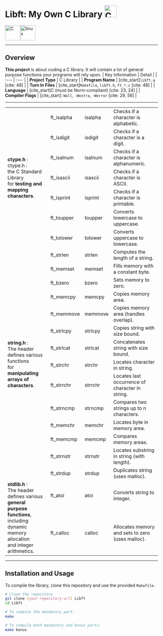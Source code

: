# Libft: My Own C Library <img src="https://raw.githubusercontent.com/Tarikul-Islam-Anik/Animated-Fluent-Emojis/master/Emojis/Objects/Card%20File%20Box.png" alt="Card File Box" width="40" height="40" />
<img width="50" src="https://raw.githubusercontent.com/marwin1991/profile-technology-icons/refs/heads/main/icons/c.png" title="C"/><img width="50" src="https://upload.wikimedia.org/wikipedia/commons/thumb/3/35/Tux.svg/1012px-Tux.svg.png" title="linux"/>

---
## Overview
**This project** is about coding a C library. It will contain a lot of general purpose functions your programs will rely upon.
| Key Information | Detail |
| :--- | :--- |
| **Project Type** | C Library |
| **Program Name** | [cite_start]`libft.a` [cite: 48] |
| **Turn In Files** | [cite_start]`Makefile`, `libft.h`, `ft_*.c` [cite: 48] |
| **Language** | [cite_start]C (must be Norm-compliant) [cite: 23, 24] |
| **Compiler Flags** | [cite_start]`-Wall`, `-Wextra`, `-Werror` [cite: 29, 56] |

---

<table>
  <tr>
    <td rowspan="7">
      <b>ctype.h</b> :
      <br>ctype.h : <br>
      the C Standard Library<br>
      for <b>testing and mapping characters</b>.
    </td>
    <td>ft_isalpha</td>
    <td>isalpha</td>
    <td>Checks if a character is alphabetic.</td>
  </tr>
  <tr>
    <td>ft_isdigit</td>
    <td>isdigit</td>
    <td>Checks if a character is a digit.</td>
    </tr>
  <tr>
    <td>ft_isalnum</td>
    <td>isalnum</td>
    <td>Checks if a character is alphanumeric.</td>
  </tr>
  <tr>
    <td>ft_isascii</td>
    <td>isascii</td>
    <td>Checks if a character is ASCII.</td>
  </tr>
  <tr>
    <td>ft_isprint</td>
    <td>isprint</td>
    <td>Checks if a character is printable.</td>
  </tr>
  <tr>
    <td>ft_toupper</td>
    <td>toupper</td>
    <td>Converts lowercase to uppercase.</td>
  </tr>
  <tr>
    <td>ft_tolower</td>
    <td>tolower</td>
    <td>Converts uppercase to lowercase.</td>
  </tr>
  <tr>
    <td rowspan="14">
      <b>string.h</b> :
      <br>The header defines various functions <br>for <b>manipulating arrays of characters</b>.
    </td>
    <td>ft_strlen</td>
    <td>strlen</td>
    <td>Computes the length of a string.</td>
  </tr>
  <tr>
    <td>ft_memset</td>
    <td>memset</td>
    <td>Fills memory with a constant byte.</td>
  </tr>
  <tr>
    <td>ft_bzero</td>
    <td>bzero</td>
    <td>Sets memory to zero.</td>
  </tr>
  <tr>
    <td>ft_memcpy</td>
    <td>memcpy</td>
    <td>Copies memory area.</td>
  </tr>
  <tr>
    <td>ft_memmove</td>
    <td>memmove</td>
    <td>Copies memory area (handles overlap).</td>
  </tr>
  <tr>
    <td>ft_strlcpy</td>
    <td>strlcpy</td>
    <td>Copies string with size bound.</td>
  </tr>
  <tr>
    <td>ft_strlcat</td>
    <td>strlcat</td>
    <td>Concatenates string with size bound.</td>
  </tr>
  <tr>
    <td>ft_strchr</td>
    <td>strchr</td>
    <td>Locates character in string.</td>
  </tr>
  <tr>
    <td>ft_strrchr</td>
    <td>strrchr</td>
    <td>Locates last occurrence of character in string.</td>
  </tr>
  <tr>
    <td>ft_strncmp</td>
    <td>strncmp</td>
    <td>Compares two strings up to n characters.</td>
  </tr>
  <tr>
    <td>ft_memchr</td>
    <td>memchr</td>
    <td>Locates byte in memory area.</td>
  </tr>
  <tr>
    <td>ft_memcmp</td>
    <td>memcmp</td>
    <td>Compares memory areas.</td>
  </tr>
  <tr>
    <td>ft_strnstr</td>
    <td>strnstr</td>
    <td>Locates substring in string (with length).</td>
  </tr>
  <tr>
    <td>ft_strdup</td>
    <td>strdup</td>
    <td>Duplicates string (uses malloc).</td>
  </tr>
  <tr>
    <td rowspan="2">
      <b>stdlib.h</b> :
      <br>The header defines various <br><b>general purpose functions</b>,<br> including dynamic memory allocation <br>and integer arithmetics.
    </td>
    <td>ft_atoi</td>
    <td>atoi</td>
    <td>Converts string to integer.</td>
  </tr>
  <tr>
    <td>ft_calloc</td>
    <td>calloc</td>
    <td>Allocates memory and sets to zero (uses malloc).</td>
  </tr>
</table>

---

## Installation and Usage

To compile the library, clone this repository and use the provided `Makefile`.

```bash
# Clone the repository
git clone [your-repository-url] Libft
cd Libft

# To compile the mandatory part:
make

# To compile both mandatory and bonus parts:
make bonus
